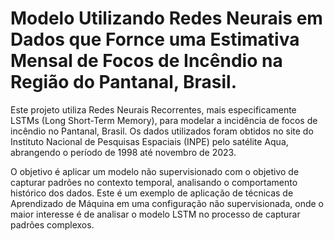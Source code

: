 
# Modelo Utilizando Redes Neurais em Dados que Fornce uma Estimativa Mensal de Focos de Incêndio na Região do Pantanal, Brasil.
Este projeto utiliza Redes Neurais Recorrentes, mais especificamente LSTMs (Long Short-Term Memory), para modelar a incidência de focos de incêndio no Pantanal, Brasil. Os dados utilizados foram obtidos no site do Instituto Nacional de Pesquisas Espaciais (INPE) pelo satélite Aqua, abrangendo o período de 1998 até novembro de 2023.

O objetivo é aplicar um modelo não supervisionado com o objetivo de capturar padrões no contexto temporal, analisando o comportamento histórico dos dados. Este é um exemplo de aplicação de técnicas de Aprendizado de Máquina em uma configuração não supervisionada, onde o maior interesse é de analisar o modelo LSTM no processo de capturar padrões complexos.
